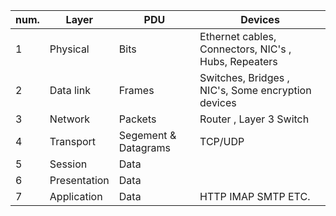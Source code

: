 |num.| Layer | PDU | Devices |
|----|--------|----|------------|
|1   | Physical | Bits | Ethernet cables, Connectors, NIC's , Hubs, Repeaters|
|2   | Data link| Frames | Switches, Bridges , NIC's, Some encryption devices|
|3   | Network  | Packets| Router , Layer 3 Switch |
|4   | Transport | Segement & Datagrams | TCP/UDP |
|5  | Session  | Data   | | 
|6   | Presentation | Data | |
|7   | Application | Data  | HTTP IMAP SMTP ETC. |

